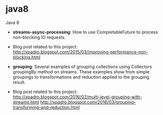 # java8
Java 8

 - <b>streams-async-processing</b>: How to use CompletableFuture to process non-blocking IO requests.

  - Blog post related to this project:
  http://xpadro.blogspot.com/2015/03/improving-performance-non-blocking.html

 - <b>grouping</b>: Several examples of grouping collections using Collectors groupingBy method on streams. These examples show from simple groupings to transformations and reduction applied to the grouping result.

  - Blog post related to this project:
  http://xpadro.blogspot.com/2016/02/multi-level-grouping-with-streams.html
  http://xpadro.blogspot.com/2016/03/grouping-transforming-and-reduction.html